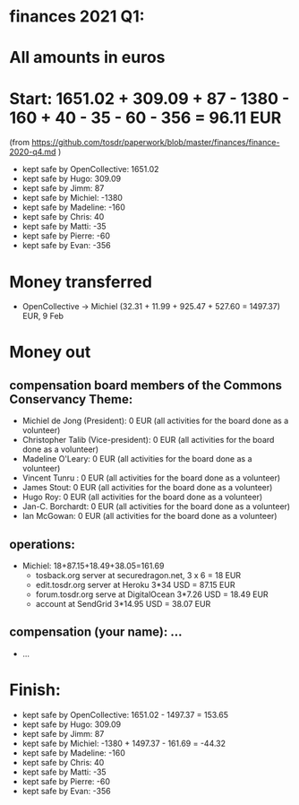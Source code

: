 # finances 2021 Q1:

# All amounts in euros
# Start: 1651.02 + 309.09 + 87 - 1380 - 160 + 40 - 35 - 60 - 356 = 96.11 EUR
(from https://github.com/tosdr/paperwork/blob/master/finances/finance-2020-q4.md )
* kept safe by OpenCollective: 1651.02
* kept safe by Hugo: 309.09
* kept safe by Jimm: 87
* kept safe by Michiel: -1380
* kept safe by Madeline: -160
* kept safe by Chris: 40
* kept safe by Matti: -35
* kept safe by Pierre: -60
* kept safe by Evan: -356

# Money transferred
* OpenCollective -> Michiel (32.31 + 11.99 + 925.47 + 527.60 = 1497.37) EUR, 9 Feb

# Money out

## compensation board members of the Commons Conservancy Theme:
  * Michiel de Jong (President):		0 EUR (all activities for the board done as a volunteer)
  * Christopher Talib (Vice-president):		0 EUR (all activities for the board done as a volunteer)
  * Madeline O'Leary:				0 EUR (all activities for the board done as a volunteer)
  * Vincent Tunru :				0 EUR (all activities for the board done as a volunteer)
  * James Stout:				0 EUR (all activities for the board done as a volunteer)
  * Hugo Roy:					0 EUR (all activities for the board done as a volunteer)
  * Jan-C. Borchardt:				0 EUR (all activities for the board done as a volunteer)
  * Ian McGowan:				0 EUR (all activities for the board done as a volunteer)

## operations:
  * Michiel: 18+87.15+18.49+38.05=161.69
    * tosback.org server at securedragon.net, 3 x 6 = 18 EUR
    * edit.tosdr.org server at Heroku 3*34 USD = 87.15 EUR
    * forum.tosdr.org serve at DigitalOcean 3*7.26 USD = 18.49 EUR
    * account at SendGrid 3*14.95 USD = 38.07 EUR


## compensation (your name): ...
  * ...

# Finish:
* kept safe by OpenCollective: 1651.02 - 1497.37 = 153.65
* kept safe by Hugo: 309.09
* kept safe by Jimm: 87
* kept safe by Michiel: -1380 + 1497.37 - 161.69 = -44.32
* kept safe by Madeline: -160
* kept safe by Chris: 40
* kept safe by Matti: -35
* kept safe by Pierre: -60
* kept safe by Evan: -356
